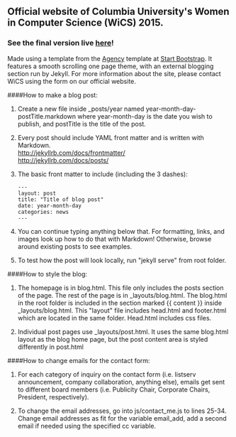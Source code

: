 ## Official website of Columbia University's Women in Computer Science (WiCS) 2015.
### See the final version live [here](http://www.cs.columbia.edu/wics/)!

Made using a template from the [Agency](http://startbootstrap.com/template-overviews/agency/) template at [Start Bootstrap](http://startbootstrap.com/).
It features a smooth scrolling one page theme, with an external blogging section run by Jekyll. For more information about the site, please contact WiCS using the form on our official website.


####How to make a blog post:
1. Create a new file inside _posts/year named year-month-day-postTitle.markdown where year-month-day is the date you wish to publish, and postTitle is the title of the post.
2. Every post should include YAML front matter and is written with Markdown.  
   http://jekyllrb.com/docs/frontmatter/  
   http://jekyllrb.com/docs/posts/
3. The basic front matter to include (including the 3 dashes):

    ```
    ---
    layout: post
    title: "Title of blog post"
    date: year-month-day
    categories: news
    ---
    ```

4. You can continue typing anything below that. For formatting, links, and images look up how to do that with Markdown! Otherwise, browse around existing posts to see examples.
5. To test how the post will look locally, run "jekyll serve" from root folder.

####How to style the blog:  
1. The homepage is in blog.html. This file only includes the posts section of the page. The rest of the page is in _layouts/blog.html. The blog.html in the root folder is included in the section marked {{ content }} inside _layouts/blog.html. This "layout" file includes head.html and footer.html which are located in the same folder. Head.html includes css files.

2. Individual post pages use _layouts/post.html. It uses the same blog.html layout as the blog home page, but the post content area is styled differently in post.html

####How to change emails for the contact form:
1. For each category of inquiry on the contact form (i.e. listserv announcement, company collaboration, anything else), emails get sent to different board members (i.e. Publicity Chair, Corporate Chairs, President, respectively).

2. To change the email addresses, go into js/contact_me.js to lines 25-34. Change email addresses as fit for the variable email_add, add a second email if needed using the specified cc variable. 


